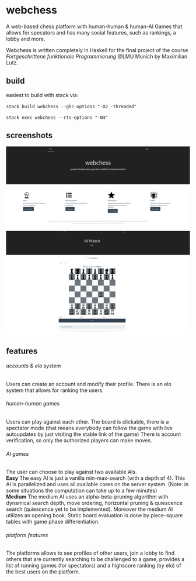 # webchess
A web-based chess platform with human-human & human-AI Games that allows for specators and has many social features, such as rankings, a lobby and more.

Webchess is written completely in Haskell for the final project of the course *Fortgeschrittene funktionale Programmierung* @LMU Munich by Maximilian Lutz.

## build
easiest to build with stack via:
```
stack build webchess --ghc-options "-O2 -threaded"
```
```
stack exec webchess --rts-options "-N4"
```

## screenshots

![](webchess_galerie/homepage.png)

![](webchess_galerie/aigame.png)

## features

###### accounts & elo system
Users can create an account and modify their profile. There is an elo system that allows for ranking the users.
###### human-human games
Users can play against each other. The board is clickable, there is a spectator mode (that means everybody can follow the game with live autoupdates by just visiting the stable link of the game) There is account verification, so only the authorized players can make moves.
###### AI games
The user can choose to play against two available AIs.\
**Easy** The easy AI is just a vanilla min-max-search (with a depth of 4). This AI is parallelized and uses all available cores on the server system. (Note: in some situations the computation can take up to a few minutes)\
**Medium** The medium AI uses an alpha-beta-pruning algorithm with dynamical search depth, move ordering, horizontal pruning & quiescence search (quiescence yet to be implemented). Moreover the medium AI utilizes an opening book. Static board evaluation is done by piece-square tables with game phase differentiation.
###### platform features
The platforms allows to see profiles of other users, join a lobby to find others that are currently searching to be challenged to a game, provides a list of running games (for spectators) and a highscore ranking (by elo) of the best users on the platform.
